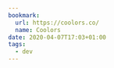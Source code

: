 ```yaml
---
bookmark:
  url: https://coolors.co/
  name: Coolors
date: 2020-04-07T17:03+01:00
tags:
  - dev
---
```

